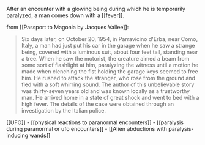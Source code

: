 After an encounter with a glowing being during which he is temporarily paralyzed, a man comes down with a [[fever]]. 

from [[Passport to Magonia by Jacques Vallee]]:
> Six days later, on October 20, 1954, in Parravicino d'Erba, near Como, Italy, a man had just put his car in the garage when he saw a strange being, covered with a luminous suit, about four feet tall, standing near a tree. When he saw the motorist, the creature aimed a beam from some sort of flashlight at him, paralyzing the witness until a motion he made when clenching the fist holding the garage keys seemed to free him. He rushed to attack the stranger, who rose from the ground and fled with a soft whirring sound. The author of this unbelievable story was thirty-seven years old and was known locally as a trustworthy man. He arrived home in a state of great shock and went to bed with a high fever. The details of the case were obtained through an investigation by the Italian police.


[[UFO]] - [[physical reactions to paranormal encounters]] - [[paralysis during paranormal or ufo encounters]] - [[Alien abductions with paralysis-inducing wands]] 


